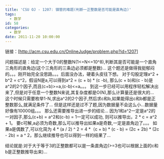 ```yaml
---
title: 'CSU OJ - 1207: 镇管的难题(判断一正整数是否可能是直角边)'
tags:
  - 数学
id: 58
categories:
  - 数学
date: 2011-11-20 10:00:00
---
```


链接：[http://acm.csu.edu.cn/OnlineJudge/problem.php?id=1207]

问题描述是：给定一个大于0的整数N(1<=N<=10^8),判断其是否可能是一个直角三角形的直角边(这个三角形的三条边必须都是整数)...
这个题还是做得我挺郁闷的。。。刚开始完全没思路。。。后面没办法，硬着头皮往下想。
对于勾股定理a^2 + b^2 = c^2，假设N是a,可以得到a^2 = (c + b) \* (c -b), 那么(c + b)和(c - b)是a^2的2个因子,而且(c+b)>=a,(c-b)<=a。。。
到这一步已经可以用程序轻松解决出来了,但是对于任意一个整数N来说,其复杂度都是O(N),那么计算量还是很大的...
这个时候只需要枚举1-N,求出a^2的2个因子,然后求c和b,如果能得出c和b都是正整数那么,就满足条件了...
但是这样还是过不了题,因为数据量不会这么小...数据量好像有10000组。。。
那么还需要推导出进一步的结论...
因为1和a^2一定是a^2的一对因子,那么(c+b) = a^2和(c-b) = 1一定可以成功,
则可以推导出，2 * c = a^2 + 1。
要c可解,a必须为奇数,那么可以推导出如果a是奇数,一定是直角边了。。。
如果a是偶数了,可以化简为 4 * (a / 2) ^ 2  =  4 *（c + b) \*  (c - b) = (2c + 2b) \* (2c - 2b) = a ^ 2，那么继续推导也可以得到一样的结果了...

结论就是:对于大于等于3的正整数都可以是一条直角边(>=3也可以根据上面的c和b是正整数推导出来)...